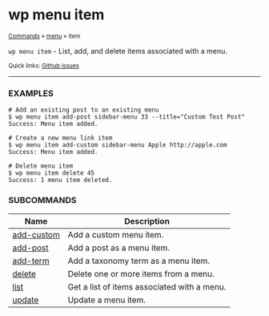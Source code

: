 # wp menu item

<small>[Commands](/commands/) &raquo; [menu](/commands/menu/) &raquo; item</small>

`wp menu item` - List, add, and delete items associated with a menu.

<small>Quick links: <a href="https://github.com/wp-cli/wp-cli/issues?q=is%3Aopen+label%3Acommand%3Amenu-item+sort%3Aupdated-desc">Github issues</a></small>

<hr />

### EXAMPLES

    # Add an existing post to an existing menu
    $ wp menu item add-post sidebar-menu 33 --title="Custom Test Post"
    Success: Menu item added.

    # Create a new menu link item
    $ wp menu item add-custom sidebar-menu Apple http://apple.com
    Success: Menu item added.

    # Delete menu item
    $ wp menu item delete 45
    Success: 1 menu item deleted.





### SUBCOMMANDS

<table>
	<thead>
	<tr>
		<th>Name</th>
		<th>Description</th>
	</tr>
	</thead>
	<tbody>
		<tr>
			<td><a href="/commands/menu/item/add-custom/">add-custom</a></td>
			<td>Add a custom menu item.</td>
		</tr>
		<tr>
			<td><a href="/commands/menu/item/add-post/">add-post</a></td>
			<td>Add a post as a menu item.</td>
		</tr>
		<tr>
			<td><a href="/commands/menu/item/add-term/">add-term</a></td>
			<td>Add a taxonomy term as a menu item.</td>
		</tr>
		<tr>
			<td><a href="/commands/menu/item/delete/">delete</a></td>
			<td>Delete one or more items from a menu.</td>
		</tr>
		<tr>
			<td><a href="/commands/menu/item/list/">list</a></td>
			<td>Get a list of items associated with a menu.</td>
		</tr>
		<tr>
			<td><a href="/commands/menu/item/update/">update</a></td>
			<td>Update a menu item.</td>
		</tr>
	</tbody>
</table>
